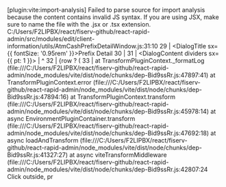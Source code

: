 [plugin:vite:import-analysis] Failed to parse source for import analysis because the content contains invalid JS syntax. If you are using JSX, make sure to name the file with the .jsx or .tsx extension.
C:/Users/F2LIPBX/react/fiserv-github/react-rapid-admin/src/modules/edit/client-information/utils/AtmCashPrefixDetailWindow.js:31:10
29 |        <DialogTitle sx={{ fontSize: '0.95rem' }}>Prefix Detail</DialogTitle>
30 |        <Divider />
31 |        <DialogContent dividers sx={{ pt: 1 }}>
   |           ^
32 |          {row ? (
33 |            <Box display="grid" gridTemplateColumns="1fr 1fr" gap={1}>
    at TransformPluginContext._formatLog (file:///C:/Users/F2LIPBX/react/fiserv-github/react-rapid-admin/node_modules/vite/dist/node/chunks/dep-Bid9ssRr.js:47897:41)
    at TransformPluginContext.error (file:///C:/Users/F2LIPBX/react/fiserv-github/react-rapid-admin/node_modules/vite/dist/node/chunks/dep-Bid9ssRr.js:47894:16)
    at TransformPluginContext.transform (file:///C:/Users/F2LIPBX/react/fiserv-github/react-rapid-admin/node_modules/vite/dist/node/chunks/dep-Bid9ssRr.js:45978:14)
    at async EnvironmentPluginContainer.transform (file:///C:/Users/F2LIPBX/react/fiserv-github/react-rapid-admin/node_modules/vite/dist/node/chunks/dep-Bid9ssRr.js:47692:18)
    at async loadAndTransform (file:///C:/Users/F2LIPBX/react/fiserv-github/react-rapid-admin/node_modules/vite/dist/node/chunks/dep-Bid9ssRr.js:41327:27)
    at async viteTransformMiddleware (file:///C:/Users/F2LIPBX/react/fiserv-github/react-rapid-admin/node_modules/vite/dist/node/chunks/dep-Bid9ssRr.js:42807:24
Click outside, pr
